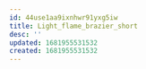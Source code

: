 ```yaml
---
id: 44use1aa9ixnhwr91yxg5iw
title: Light_flame_brazier_short
desc: ''
updated: 1681955531532
created: 1681955531532
---
```

